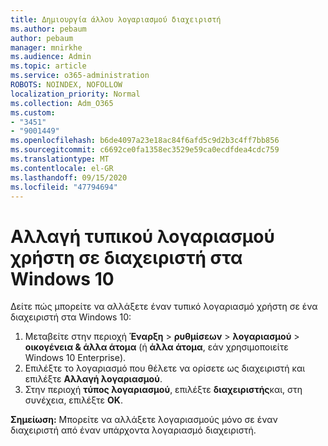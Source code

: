 ```yaml
---
title: Δημιουργία άλλου λογαριασμού διαχειριστή
ms.author: pebaum
author: pebaum
manager: mnirkhe
ms.audience: Admin
ms.topic: article
ms.service: o365-administration
ROBOTS: NOINDEX, NOFOLLOW
localization_priority: Normal
ms.collection: Adm_O365
ms.custom:
- "3451"
- "9001449"
ms.openlocfilehash: b6de4097a23e18ac84f6afd5c9d2b3c4ff7bb856
ms.sourcegitcommit: c6692ce0fa1358ec3529e59ca0ecdfdea4cdc759
ms.translationtype: MT
ms.contentlocale: el-GR
ms.lasthandoff: 09/15/2020
ms.locfileid: "47794694"
---
```

# <a name="change-a-standard-user-account-to-an-administrator-in-windows-10"></a>Αλλαγή τυπικού λογαριασμού χρήστη σε διαχειριστή στα Windows 10

Δείτε πώς μπορείτε να αλλάξετε έναν τυπικό λογαριασμό χρήστη σε ένα διαχειριστή στα Windows 10:

1. Μεταβείτε στην περιοχή **Έναρξη**  >  **ρυθμίσεων**  >  **λογαριασμού**  >  **οικογένεια & άλλα άτομα** (ή **άλλα άτομα**, εάν χρησιμοποιείτε Windows 10 Enterprise).
2. Επιλέξτε το λογαριασμό που θέλετε να ορίσετε ως διαχειριστή και επιλέξτε **Αλλαγή λογαριασμού**.
3. Στην περιοχή **τύπος λογαριασμού**, επιλέξτε **διαχειριστής**και, στη συνέχεια, επιλέξτε **OK**.

**Σημείωση:** Μπορείτε να αλλάξετε λογαριασμούς μόνο σε έναν διαχειριστή από έναν υπάρχοντα λογαριασμό διαχειριστή.